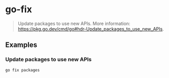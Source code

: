 # go-fix

> Update packages to use new APIs. More information: <https://pkg.go.dev/cmd/go#hdr-Update_packages_to_use_new_APIs>.

## Examples

### Update packages to use new APIs

```bash
go fix packages
```
